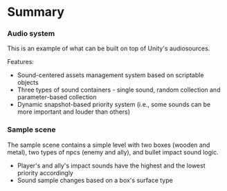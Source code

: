 # Summary
 
### Audio system
This is an example of what can be built on top of Unity's audiosources.

Features:
- Sound-centered assets management system based on scriptable objects 
- Three types of sound containers - single sound, random collection and parameter-based collection
- Dynamic snapshot-based priority system (i.e., some sounds can be more important and louder than others)

### Sample scene
The sample scene contains a simple level with two boxes (wooden and metal), two types of npcs (enemy and ally), and bullet impact sound logic.

- Player's and ally's impact sounds have the highest and the lowest priority accordingly
- Sound sample changes based on a box's surface type
